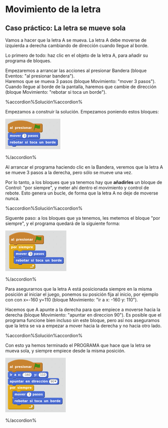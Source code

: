 
# Movimiento de la letra

## Caso práctico: La letra se mueve sola

Vamos a hacer que la letra A se mueva. La letra A debe moverse de izquierda a derecha cambiando de dirección cuando llegue al borde.

Lo primero de todo: haz clic en el objeto de la letra A, para añadir su programa de bloques.

Empezaremos a arrancar las acciones al presionar Bandera (bloque Eventos: "al presionar bandera").<br />Haremos que se mueva 3 pasos (bloque Movimiento: "mover 3 pasos").<br />Cuando llegue al borde de la pantalla, haremos que cambie de dirección (bloque Movimiento: "rebotar si toca un borde").



%accordion%Solución%accordion%

Empezamos a construir la solución. Empezamos poniendo estos bloques:

![](img/Seleccion_037.png)

%/accordion%


Al arrancar el programa haciendo clic en la Bandera, veremos que la letra A se mueve 3 pasos a la derecha, pero sólo se mueve una vez. 

Por lo tanto, a los bloques que ya tenemos hay que **añadirles** un bloque de Control: "por siempre", y meter ahí dentro el movimiento y control de rebote. Esto genera un bucle, de forma que la letra A no deje de moverse nunca.



%accordion%Solución%accordion%

Siguente paso: a los bloques que ya tenemos, les metemos el bloque "por siempre", y el programa quedará de la siguiente forma:

![](img/Seleccion_038.png)

%/accordion%

Para asegurarnos que la letra A está posicionada siempre en la misma posición al iniciar el juego, ponemos su posición fija al inicio, por ejemplo con con x=-160 y=110 (bloque Movimiento: "ir a x: -160 y: 110").

Hacemos que A apunte a la derecha para que empiece a moverse hacia la derecha (bloque Movimiento: "apuntar en direccion 90"). Es posible que el programa funcione bien incluso sin este bloque, pero así nos aseguramos que la letra se va a empezar a mover hacia la derecha y no hacia otro lado.



%accordion%Solución%accordion%

Con esto ya hemos terminado el PROGRAMA que hace que la letra se mueva sola, y siempre empiece desde la misma posición.

![](img/Seleccion_046.png)

%/accordion%